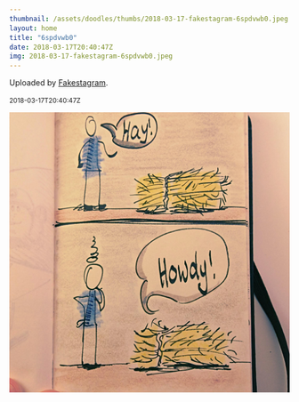 ```yaml
---
thumbnail: /assets/doodles/thumbs/2018-03-17-fakestagram-6spdvwb0.jpeg
layout: home
title: "6spdvwb0"
date: 2018-03-17T20:40:47Z
img: 2018-03-17-fakestagram-6spdvwb0.jpeg
---
```


Uploaded by [Fakestagram](https://github.com/opyate/fakestagram).

<small>2018-03-17T20:40:47Z</small>

![Uploaded by Fakestagram](2018-03-17-fakestagram-6spdvwb0.jpeg)
